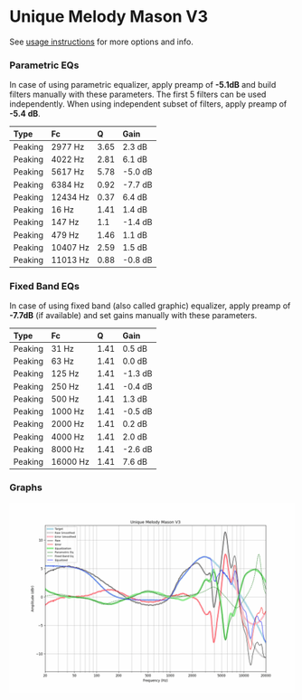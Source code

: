 # Unique Melody Mason V3
See [usage instructions](https://github.com/jaakkopasanen/AutoEq#usage) for more options and info.

### Parametric EQs
In case of using parametric equalizer, apply preamp of **-5.1dB** and build filters manually
with these parameters. The first 5 filters can be used independently.
When using independent subset of filters, apply preamp of **-5.4 dB**.

| Type    | Fc       |    Q | Gain    |
|:--------|:---------|:-----|:--------|
| Peaking | 2977 Hz  | 3.65 | 2.3 dB  |
| Peaking | 4022 Hz  | 2.81 | 6.1 dB  |
| Peaking | 5617 Hz  | 5.78 | -5.0 dB |
| Peaking | 6384 Hz  | 0.92 | -7.7 dB |
| Peaking | 12434 Hz | 0.37 | 6.4 dB  |
| Peaking | 16 Hz    | 1.41 | 1.4 dB  |
| Peaking | 147 Hz   | 1.1  | -1.4 dB |
| Peaking | 479 Hz   | 1.46 | 1.1 dB  |
| Peaking | 10407 Hz | 2.59 | 1.5 dB  |
| Peaking | 11013 Hz | 0.88 | -0.8 dB |

### Fixed Band EQs
In case of using fixed band (also called graphic) equalizer, apply preamp of **-7.7dB**
(if available) and set gains manually with these parameters.

| Type    | Fc       |    Q | Gain    |
|:--------|:---------|:-----|:--------|
| Peaking | 31 Hz    | 1.41 | 0.5 dB  |
| Peaking | 63 Hz    | 1.41 | 0.0 dB  |
| Peaking | 125 Hz   | 1.41 | -1.3 dB |
| Peaking | 250 Hz   | 1.41 | -0.4 dB |
| Peaking | 500 Hz   | 1.41 | 1.3 dB  |
| Peaking | 1000 Hz  | 1.41 | -0.5 dB |
| Peaking | 2000 Hz  | 1.41 | 0.2 dB  |
| Peaking | 4000 Hz  | 1.41 | 2.0 dB  |
| Peaking | 8000 Hz  | 1.41 | -2.6 dB |
| Peaking | 16000 Hz | 1.41 | 7.6 dB  |

### Graphs
![](./Unique%20Melody%20Mason%20V3.png)